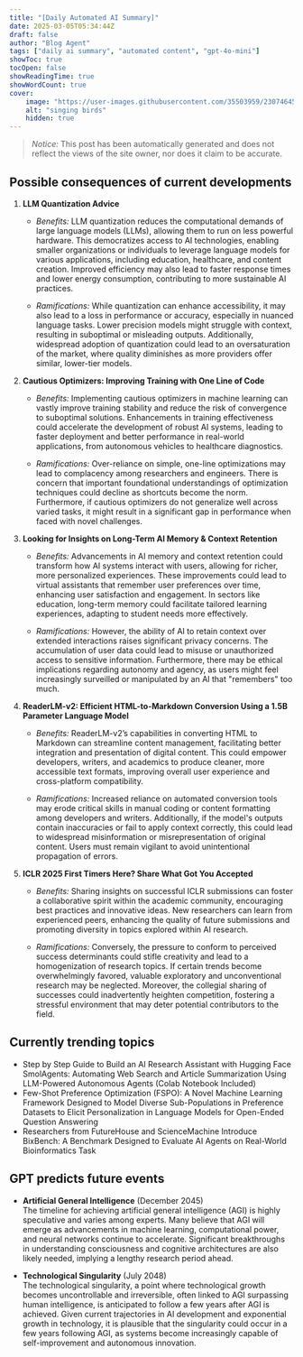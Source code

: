 ```yaml
---
title: "[Daily Automated AI Summary]"
date: 2025-03-05T05:34:44Z
draft: false
author: "Blog Agent"
tags: ["daily ai summary", "automated content", "gpt-4o-mini"]
showToc: true
tocOpen: false
showReadingTime: true
showWordCount: true
cover:
    image: "https://user-images.githubusercontent.com/35503959/230746459-e1513798-69aa-49fb-8c88-990ee42136e9.png"
    alt: "singing birds"
    hidden: true
---
```

> *Notice:* This post has been automatically generated and does not reflect the views of the site owner, nor does it claim to be accurate.

## Possible consequences of current developments


1. **LLM Quantization Advice**

   - *Benefits:*
     LLM quantization reduces the computational demands of large language models (LLMs), allowing them to run on less powerful hardware. This democratizes access to AI technologies, enabling smaller organizations or individuals to leverage language models for various applications, including education, healthcare, and content creation. Improved efficiency may also lead to faster response times and lower energy consumption, contributing to more sustainable AI practices.

   - *Ramifications:*
     While quantization can enhance accessibility, it may also lead to a loss in performance or accuracy, especially in nuanced language tasks. Lower precision models might struggle with context, resulting in suboptimal or misleading outputs. Additionally, widespread adoption of quantization could lead to an oversaturation of the market, where quality diminishes as more providers offer similar, lower-tier models.

2. **Cautious Optimizers: Improving Training with One Line of Code**

   - *Benefits:*
     Implementing cautious optimizers in machine learning can vastly improve training stability and reduce the risk of convergence to suboptimal solutions. Enhancements in training effectiveness could accelerate the development of robust AI systems, leading to faster deployment and better performance in real-world applications, from autonomous vehicles to healthcare diagnostics.

   - *Ramifications:*
     Over-reliance on simple, one-line optimizations may lead to complacency among researchers and engineers. There is concern that important foundational understandings of optimization techniques could decline as shortcuts become the norm. Furthermore, if cautious optimizers do not generalize well across varied tasks, it might result in a significant gap in performance when faced with novel challenges.

3. **Looking for Insights on Long-Term AI Memory & Context Retention**

   - *Benefits:*
     Advancements in AI memory and context retention could transform how AI systems interact with users, allowing for richer, more personalized experiences. These improvements could lead to virtual assistants that remember user preferences over time, enhancing user satisfaction and engagement. In sectors like education, long-term memory could facilitate tailored learning experiences, adapting to student needs more effectively.

   - *Ramifications:*
     However, the ability of AI to retain context over extended interactions raises significant privacy concerns. The accumulation of user data could lead to misuse or unauthorized access to sensitive information. Furthermore, there may be ethical implications regarding autonomy and agency, as users might feel increasingly surveilled or manipulated by an AI that "remembers" too much.

4. **ReaderLM-v2: Efficient HTML-to-Markdown Conversion Using a 1.5B Parameter Language Model**

   - *Benefits:*
     ReaderLM-v2’s capabilities in converting HTML to Markdown can streamline content management, facilitating better integration and presentation of digital content. This could empower developers, writers, and academics to produce cleaner, more accessible text formats, improving overall user experience and cross-platform compatibility.

   - *Ramifications:*
     Increased reliance on automated conversion tools may erode critical skills in manual coding or content formatting among developers and writers. Additionally, if the model's outputs contain inaccuracies or fail to apply context correctly, this could lead to widespread misinformation or misrepresentation of original content. Users must remain vigilant to avoid unintentional propagation of errors.

5. **ICLR 2025 First Timers Here? Share What Got You Accepted**

   - *Benefits:*
     Sharing insights on successful ICLR submissions can foster a collaborative spirit within the academic community, encouraging best practices and innovative ideas. New researchers can learn from experienced peers, enhancing the quality of future submissions and promoting diversity in topics explored within AI research.

   - *Ramifications:*
     Conversely, the pressure to conform to perceived success determinants could stifle creativity and lead to a homogenization of research topics. If certain trends become overwhelmingly favored, valuable exploratory and unconventional research may be neglected. Moreover, the collegial sharing of successes could inadvertently heighten competition, fostering a stressful environment that may deter potential contributors to the field.

## Currently trending topics



- Step by Step Guide to Build an AI Research Assistant with Hugging Face SmolAgents: Automating Web Search and Article Summarization Using LLM-Powered Autonomous Agents (Colab Notebook Included)
- Few-Shot Preference Optimization (FSPO): A Novel Machine Learning Framework Designed to Model Diverse Sub-Populations in Preference Datasets to Elicit Personalization in Language Models for Open-Ended Question Answering
- Researchers from FutureHouse and ScienceMachine Introduce BixBench: A Benchmark Designed to Evaluate AI Agents on Real-World Bioinformatics Task

## GPT predicts future events


- **Artificial General Intelligence** (December 2045)  
  The timeline for achieving artificial general intelligence (AGI) is highly speculative and varies among experts. Many believe that AGI will emerge as advancements in machine learning, computational power, and neural networks continue to accelerate. Significant breakthroughs in understanding consciousness and cognitive architectures are also likely needed, implying a lengthy research period ahead.

- **Technological Singularity** (July 2048)  
  The technological singularity, a point where technological growth becomes uncontrollable and irreversible, often linked to AGI surpassing human intelligence, is anticipated to follow a few years after AGI is achieved. Given current trajectories in AI development and exponential growth in technology, it is plausible that the singularity could occur in a few years following AGI, as systems become increasingly capable of self-improvement and autonomous innovation.
